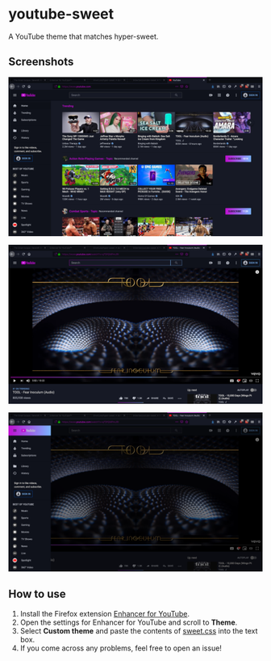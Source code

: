 # youtube-sweet
A YouTube theme that matches hyper-sweet.

## Screenshots

![Youtube homepage](docs/homepage.png)

![Watching a video](docs/video.png)

![Side menu open](docs/video_menu.png)

## How to use

1. Install the Firefox extension [Enhancer for YouTube](https://addons.mozilla.org/en-US/firefox/addon/enhancer-for-youtube/).
2. Open the settings for Enhancer for YouTube and scroll to **Theme**.
3. Select **Custom theme** and paste the contents of [sweet.css](sweet.css) into the text box.
4. If you come across any problems, feel free to open an issue!